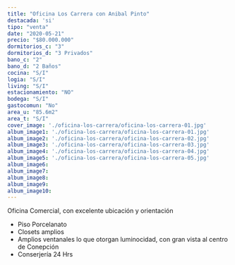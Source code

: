 ```yaml
---
title: "Oficina Los Carrera con Anibal Pinto"
destacada: 'si'
tipo: "venta"
date: "2020-05-21"
precio: "$80.000.000"
dormitorios_c: "3"
dormitorios_d: "3 Privados"
bano_c: "2"
bano_d: "2 Baños"
cocina: "S/I"
logia: "S/I"
living: "S/I"
estacionamiento: "NO"
bodega: "S/I"
gastocomun: "No"
area_u: "85.6m2"
area_t: "S/I"
cover_image: './oficina-los-carrera/oficina-los-carrera-01.jpg'
album_image1: './oficina-los-carrera/oficina-los-carrera-01.jpg'
album_image2: './oficina-los-carrera/oficina-los-carrera-02.jpg'
album_image3: './oficina-los-carrera/oficina-los-carrera-03.jpg'
album_image4: './oficina-los-carrera/oficina-los-carrera-04.jpg'
album_image5: './oficina-los-carrera/oficina-los-carrera-05.jpg'
album_image6: 
album_image7: 
album_image8: 
album_image9: 
album_image10: 
---
```


Oficina Comercial, con excelente ubicación y orientación

* Piso Porcelanato
* Closets amplios
* Amplios ventanales lo que otorgan luminocidad, con gran vista al centro de Conepción
* Conserjería 24 Hrs




